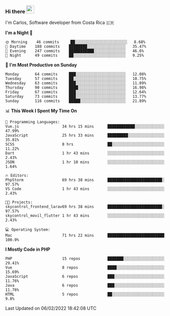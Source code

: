 ### Hi there <img src="https://media.giphy.com/media/hvRJCLFzcasrR4ia7z/giphy.gif" width="25px">

I'm Carlos, Software developer from Costa Rica 🇨🇷

<!--START_SECTION:waka-->
**I'm a Night 🦉** 

```text
🌞 Morning    46 commits     ██░░░░░░░░░░░░░░░░░░░░░░░   8.68% 
🌆 Daytime    188 commits    ████████░░░░░░░░░░░░░░░░░   35.47% 
🌃 Evening    247 commits    ███████████░░░░░░░░░░░░░░   46.6% 
🌙 Night      49 commits     ██░░░░░░░░░░░░░░░░░░░░░░░   9.25%

```
📅 **I'm Most Productive on Sunday** 

```text
Monday       64 commits     ███░░░░░░░░░░░░░░░░░░░░░░   12.08% 
Tuesday      57 commits     ██░░░░░░░░░░░░░░░░░░░░░░░   10.75% 
Wednesday    63 commits     ███░░░░░░░░░░░░░░░░░░░░░░   11.89% 
Thursday     90 commits     ████░░░░░░░░░░░░░░░░░░░░░   16.98% 
Friday       67 commits     ███░░░░░░░░░░░░░░░░░░░░░░   12.64% 
Saturday     73 commits     ███░░░░░░░░░░░░░░░░░░░░░░   13.77% 
Sunday       116 commits    █████░░░░░░░░░░░░░░░░░░░░   21.89%

```


📊 **This Week I Spent My Time On** 

```text
💬 Programming Languages: 
Vue.js                   34 hrs 15 mins      ████████████░░░░░░░░░░░░░   47.99% 
JavaScript               25 hrs 33 mins      █████████░░░░░░░░░░░░░░░░   35.81% 
SCSS                     8 hrs               ██░░░░░░░░░░░░░░░░░░░░░░░   11.22% 
Dart                     1 hr 43 mins        ░░░░░░░░░░░░░░░░░░░░░░░░░   2.43% 
JSON                     1 hr 10 mins        ░░░░░░░░░░░░░░░░░░░░░░░░░   1.64%

🔥 Editors: 
PhpStorm                 69 hrs 38 mins      ████████████████████████░   97.57% 
VS Code                  1 hr 43 mins        ░░░░░░░░░░░░░░░░░░░░░░░░░   2.43%

🐱‍💻 Projects: 
skycontrol_frontend_larav69 hrs 38 mins      ████████████████████████░   97.57% 
skycontrol_movil_flutter 1 hr 43 mins        ░░░░░░░░░░░░░░░░░░░░░░░░░   2.43%

💻 Operating System: 
Mac                      71 hrs 22 mins      █████████████████████████   100.0%

```

**I Mostly Code in PHP** 

```text
PHP                      15 repos            ███████░░░░░░░░░░░░░░░░░░   29.41% 
Vue                      8 repos             ████░░░░░░░░░░░░░░░░░░░░░   15.69% 
JavaScript               6 repos             ███░░░░░░░░░░░░░░░░░░░░░░   11.76% 
Java                     6 repos             ███░░░░░░░░░░░░░░░░░░░░░░   11.76% 
HTML                     5 repos             ██░░░░░░░░░░░░░░░░░░░░░░░   9.8%

```



 Last Updated on 06/02/2022 18:42:08 UTC
<!--END_SECTION:waka-->
